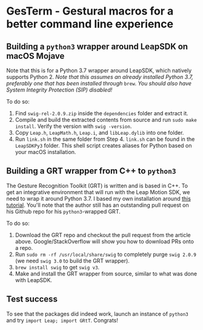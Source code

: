 # GesTerm - Gestural macros for a better command line experience

## Building a `python3` wrapper around LeapSDK on macOS Mojave

Note that this is for a Python 3.7 wrapper around LeapSDK, which natively supports Python 2. *Note that this assumes an already installed Python 3.7, preferably one that has been installed through* `brew`. *You should also have System Integrity Protection (SIP) disabled!*

To do so:
1. Find `swig-rel-2.0.9.zip` inside the `dependencies` folder and extract it.
2. Compile and build the extracted contents from source and run `sudo make install`. Verify the version with `swig -version`.
3. Copy `Leap.h`, `LeapMath.h`, `Leap.i`, and `libLeap.dylib` into one folder.
4. Run `link.sh` in the same folder from Step 4. `link.sh` can be found in the `LeapSDKPy3` folder. This shell script creates aliases for Python based on your macOS installation.

## Building a GRT wrapper from C++ to `python3`

The Gesture Recognition Toolkit (GRT) is written and is based in C++. To get an integrative environment that will run with the Leap Motion SDK, we need to wrap it around Python 3.7. I based my own installation around [this tutorial](http://www.morethantechnical.com/2018/08/09/take-a-swig-out-of-the-gesture-recognition-toolkit-grt/). You'll note that the author still has an outstanding pull request on his Github repo for his `python3`-wrapped GRT.
 
To do so:
1. Download the GRT repo and checkout the pull request from the article above. Google/StackOverflow will show you how to download PRs onto a repo.
2. Run `sudo rm -rf /usr/local/share/swig` to completely purge `swig 2.0.9` (we need `swig 3.0` to build the GRT wrapper).
3. `brew install swig` to get `swig v3`.
4. Make and install the GRT wrapper from source, similar to what was done with LeapSDK.

## Test success

To see that the packages did indeed work, launch an instance of `python3` and try `import Leap; import GRtT`. Congrats!